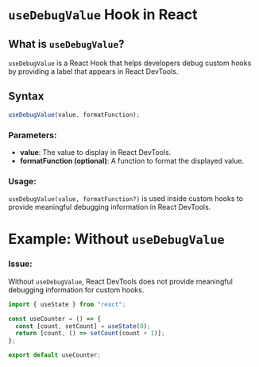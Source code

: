 # `useDebugValue` Hook in React

## What is `useDebugValue`?
`useDebugValue` is a React Hook that helps developers debug custom hooks by providing a label that appears in React DevTools.

## Syntax
```javascript
useDebugValue(value, formatFunction);
```
### Parameters:
- **value**: The value to display in React DevTools.
- **formatFunction (optional)**: A function to format the displayed value.

### Usage:
`useDebugValue(value, formatFunction?)` is used inside custom hooks to provide meaningful debugging information in React DevTools.

# Example: Without `useDebugValue`

### Issue:
Without `useDebugValue`, React DevTools does not provide meaningful debugging information for custom hooks.

```javascript
import { useState } from "react";

const useCounter = () => {
  const [count, setCount] = useState(0);
  return [count, () => setCount(count + 1)];
};

export default useCounter;
```
